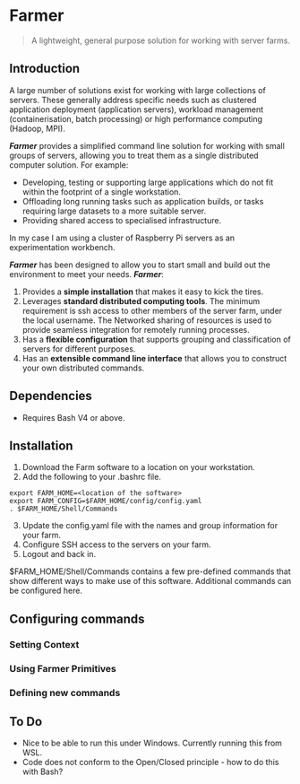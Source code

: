 # Farmer
> A lightweight, general purpose solution for working with server farms.

## Introduction
A large number of solutions exist for working with large collections of servers.  These generally address specific needs such as clustered application deployment (application servers), workload management (containerisation, batch processing) or high performance computing (Hadoop, MPI).  

***Farmer*** provides a simplified command line solution for working with small groups of servers, allowing you to treat them as a single distributed computer solution.  For example:  
* Developing, testing or supporting large applications which do not fit within the footprint of a single workstation.
* Offloading long running tasks such as application builds, or tasks requiring large datasets to a more suitable server.
* Providing shared access to specialised infrastructure.

In my case I am using a cluster of Raspberry Pi servers as an experimentation workbench.

***Farmer*** has been designed to allow you to start small and build out the environment to meet your needs.  ***Farmer***:  

1. Provides a **simple installation** that makes it easy to kick the tires.  
2. Leverages **standard distributed computing tools**.  The minimum requirement is ssh access to other members of the server farm, under the local username.  The Networked sharing of resources is used to provide seamless integration for remotely running processes.
3. Has a **flexible configuration** that supports grouping and classification of servers for different purposes.
4. Has an **extensible command line interface** that allows you to construct your own distributed commands.

## Dependencies
* Requires Bash V4 or above.

## Installation
1. Download the Farm software to a location on your workstation.
2. Add the following to your .bashrc file.
```
export FARM_HOME=<location of the software>
export FARM_CONFIG=$FARM_HOME/config/config.yaml
. $FARM_HOME/Shell/Commands
```
3. Update the config.yaml file with the names and group information for your farm.
4. Configure SSH access to the servers on your farm.
5. Logout and back in.

$FARM_HOME/Shell/Commands contains a few pre-defined commands that show different ways to make use of this software.  Additional commands can be configured here.

## Configuring commands

### Setting Context

### Using Farmer Primitives

### Defining new commands

## To Do
* Nice to be able to run this under Windows.  Currently running this from WSL.
* Code does not conform to the Open/Closed principle - how to do this with Bash?

